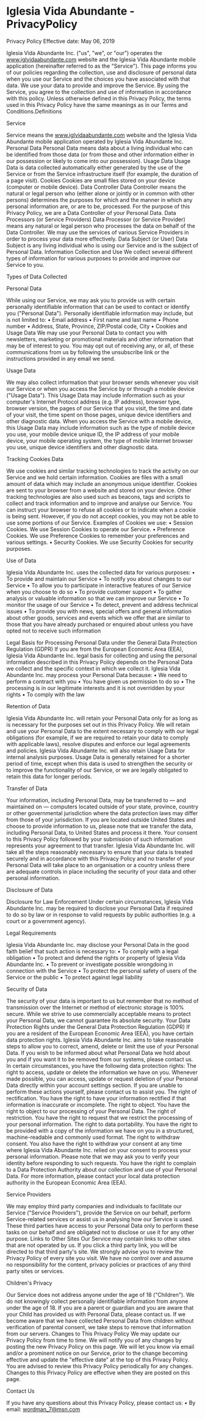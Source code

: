 # Iglesia Vida Abundante - PrivacyPolicy
Privacy Policy
Effective date: May 06, 2019

Iglesia Vida Abundante Inc. ("us", "we", or "our") operates the www.iglvidaabundante.com website and the Iglesia Vida Abundante mobile application (hereinafter referred to as the "Service").
This page informs you of our policies regarding the collection, use and disclosure of personal data when you use our Service and the choices you have associated with that data.
We use your data to provide and improve the Service. By using the Service, you agree to the collection and use of information in accordance with this policy. Unless otherwise defined in this Privacy Policy, the terms used in this Privacy Policy have the same meanings as in our Terms and Conditions.Definitions

Service

Service means the www.iglvidaabundante.com website and the Iglesia Vida Abundante mobile application operated by Iglesia Vida Abundante Inc.
Personal Data
Personal Data means data about a living individual who can be identified from those data (or from those and other information either in our possession or likely to come into our possession).
Usage Data
Usage Data is data collected automatically either generated by the use of the Service or from the Service infrastructure itself (for example, the duration of a page visit).
Cookies
Cookies are small files stored on your device (computer or mobile device).
Data Controller
Data Controller means the natural or legal person who (either alone or jointly or in common with other persons) determines the purposes for which and the manner in which any personal information are, or are to be, processed.
For the purpose of this Privacy Policy, we are a Data Controller of your Personal Data.
Data Processors (or Service Providers)
Data Processor (or Service Provider) means any natural or legal person who processes the data on behalf of the Data Controller.
We may use the services of various Service Providers in order to process your data more effectively.
Data Subject (or User)
Data Subject is any living individual who is using our Service and is the subject of Personal Data.
Information Collection and Use
We collect several different types of information for various purposes to provide and improve our Service to you.

Types of Data Collected

Personal Data

While using our Service, we may ask you to provide us with certain personally identifiable information that can be used to contact or identify you ("Personal Data"). Personally identifiable information may include, but is not limited to:
•	Email address
•	First name and last name
•	Phone number
•	Address, State, Province, ZIP/Postal code, City
•	Cookies and Usage Data
We may use your Personal Data to contact you with newsletters, marketing or promotional materials and other information that may be of interest to you. You may opt out of receiving any, or all, of these communications from us by following the unsubscribe link or the instructions provided in any email we send.

Usage Data

We may also collect information that your browser sends whenever you visit our Service or when you access the Service by or through a mobile device ("Usage Data").
This Usage Data may include information such as your computer's Internet Protocol address (e.g. IP address), browser type, browser version, the pages of our Service that you visit, the time and date of your visit, the time spent on those pages, unique device identifiers and other diagnostic data.
When you access the Service with a mobile device, this Usage Data may include information such as the type of mobile device you use, your mobile device unique ID, the IP address of your mobile device, your mobile operating system, the type of mobile Internet browser you use, unique device identifiers and other diagnostic data.

Tracking Cookies Data

We use cookies and similar tracking technologies to track the activity on our Service and we hold certain information.
Cookies are files with a small amount of data which may include an anonymous unique identifier. Cookies are sent to your browser from a website and stored on your device. Other tracking technologies are also used such as beacons, tags and scripts to collect and track information and to improve and analyse our Service.
You can instruct your browser to refuse all cookies or to indicate when a cookie is being sent. However, if you do not accept cookies, you may not be able to use some portions of our Service.
Examples of Cookies we use:
•	Session Cookies. We use Session Cookies to operate our Service.
•	Preference Cookies. We use Preference Cookies to remember your preferences and various settings.
•	Security Cookies. We use Security Cookies for security purposes.

Use of Data

Iglesia Vida Abundante Inc. uses the collected data for various purposes:
•	To provide and maintain our Service
•	To notify you about changes to our Service
•	To allow you to participate in interactive features of our Service when you choose to do so
•	To provide customer support
•	To gather analysis or valuable information so that we can improve our Service
•	To monitor the usage of our Service
•	To detect, prevent and address technical issues
•	To provide you with news, special offers and general information about other goods, services and events which we offer that are similar to those that you have already purchased or enquired about unless you have opted not to receive such information


Legal Basis for Processing Personal Data under the General Data Protection Regulation (GDPR)
If you are from the European Economic Area (EEA), Iglesia Vida Abundante Inc. legal basis for collecting and using the personal information described in this Privacy Policy depends on the Personal Data we collect and the specific context in which we collect it.
Iglesia Vida Abundante Inc. may process your Personal Data because:
•	We need to perform a contract with you
•	You have given us permission to do so
•	The processing is in our legitimate interests and it is not overridden by your rights
•	To comply with the law

Retention of Data

Iglesia Vida Abundante Inc. will retain your Personal Data only for as long as is necessary for the purposes set out in this Privacy Policy. We will retain and use your Personal Data to the extent necessary to comply with our legal obligations (for example, if we are required to retain your data to comply with applicable laws), resolve disputes and enforce our legal agreements and policies.
Iglesia Vida Abundante Inc. will also retain Usage Data for internal analysis purposes. Usage Data is generally retained for a shorter period of time, except when this data is used to strengthen the security or to improve the functionality of our Service, or we are legally obligated to retain this data for longer periods.

Transfer of Data

Your information, including Personal Data, may be transferred to — and maintained on — computers located outside of your state, province, country or other governmental jurisdiction where the data protection laws may differ from those of your jurisdiction.
If you are located outside United States and choose to provide information to us, please note that we transfer the data, including Personal Data, to United States and process it there.
Your consent to this Privacy Policy followed by your submission of such information represents your agreement to that transfer.
Iglesia Vida Abundante Inc. will take all the steps reasonably necessary to ensure that your data is treated securely and in accordance with this Privacy Policy and no transfer of your Personal Data will take place to an organisation or a country unless there are adequate controls in place including the security of your data and other personal information.

Disclosure of Data

Disclosure for Law Enforcement
Under certain circumstances, Iglesia Vida Abundante Inc. may be required to disclose your Personal Data if required to do so by law or in response to valid requests by public authorities (e.g. a court or a government agency).

Legal Requirements

Iglesia Vida Abundante Inc. may disclose your Personal Data in the good faith belief that such action is necessary to:
•	To comply with a legal obligation
•	To protect and defend the rights or property of Iglesia Vida Abundante Inc.
•	To prevent or investigate possible wrongdoing in connection with the Service
•	To protect the personal safety of users of the Service or the public
•	To protect against legal liability

Security of Data

The security of your data is important to us but remember that no method of transmission over the Internet or method of electronic storage is 100% secure. While we strive to use commercially acceptable means to protect your Personal Data, we cannot guarantee its absolute security.
Your Data Protection Rights under the General Data Protection Regulation (GDPR)
If you are a resident of the European Economic Area (EEA), you have certain data protection rights. Iglesia Vida Abundante Inc. aims to take reasonable steps to allow you to correct, amend, delete or limit the use of your Personal Data.
If you wish to be informed about what Personal Data we hold about you and if you want it to be removed from our systems, please contact us.
In certain circumstances, you have the following data protection rights:
The right to access, update or delete the information we have on you. Whenever made possible, you can access, update or request deletion of your Personal Data directly within your account settings section. If you are unable to perform these actions yourself, please contact us to assist you.
The right of rectification. You have the right to have your information rectified if that information is inaccurate or incomplete.
The right to object. You have the right to object to our processing of your Personal Data.
The right of restriction. You have the right to request that we restrict the processing of your personal information.
The right to data portability. You have the right to be provided with a copy of the information we have on you in a structured, machine-readable and commonly used format.
The right to withdraw consent. You also have the right to withdraw your consent at any time where Iglesia Vida Abundante Inc. relied on your consent to process your personal information.
Please note that we may ask you to verify your identity before responding to such requests.
You have the right to complain to a Data Protection Authority about our collection and use of your Personal Data. For more information, please contact your local data protection authority in the European Economic Area (EEA).

Service Providers

We may employ third party companies and individuals to facilitate our Service ("Service Providers"), provide the Service on our behalf, perform Service-related services or assist us in analysing how our Service is used.
These third parties have access to your Personal Data only to perform these tasks on our behalf and are obligated not to disclose or use it for any other purpose.
Links to Other Sites
Our Service may contain links to other sites that are not operated by us. If you click a third party link, you will be directed to that third party's site. We strongly advise you to review the Privacy Policy of every site you visit.
We have no control over and assume no responsibility for the content, privacy policies or practices of any third party sites or services.

Children's Privacy

Our Service does not address anyone under the age of 18 ("Children").
We do not knowingly collect personally identifiable information from anyone under the age of 18. If you are a parent or guardian and you are aware that your Child has provided us with Personal Data, please contact us. If we become aware that we have collected Personal Data from children without verification of parental consent, we take steps to remove that information from our servers.
Changes to This Privacy Policy
We may update our Privacy Policy from time to time. We will notify you of any changes by posting the new Privacy Policy on this page.
We will let you know via email and/or a prominent notice on our Service, prior to the change becoming effective and update the "effective date" at the top of this Privacy Policy.
You are advised to review this Privacy Policy periodically for any changes. Changes to this Privacy Policy are effective when they are posted on this page.

Contact Us

If you have any questions about this Privacy Policy, please contact us:
•	By email: wordman_7@msn.com
